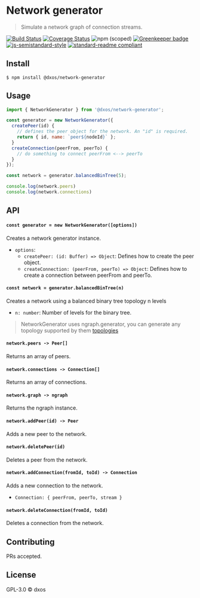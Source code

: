 # Network generator
> Simulate a network graph of connection streams.

[![Build Status](https://travis-ci.com/dxos/broadcast.svg?branch=master)](https://travis-ci.com/dxos/network-generator)
[![Coverage Status](https://coveralls.io/repos/github/dxos/network-generator/badge.svg?branch=master)](https://coveralls.io/github/dxos/network-generator?branch=master)
![npm (scoped)](https://img.shields.io/npm/v/@dxos/network-generator)
[![Greenkeeper badge](https://badges.greenkeeper.io/dxos/network-generator.svg)](https://greenkeeper.io/)
[![js-semistandard-style](https://img.shields.io/badge/code%20style-semistandard-brightgreen.svg?style=flat-square)](https://github.com/standard/semistandard)
[![standard-readme compliant](https://img.shields.io/badge/readme%20style-standard-brightgreen.svg?style=flat-square)](https://github.com/RichardLitt/standard-readme)

## Install

```
$ npm install @dxos/network-generator
```

## Usage

```javascript
import { NetworkGenerator } from '@dxos/network-generator';

const generator = new NetworkGenerator({
  createPeer(id) {
    // defines the peer object for the network. An "id" is required.
    return { id, name: `peer${nodeId}` };
  }
  createConnection(peerFrom, peerTo) {
    // do something to connect peerFrom <--> peerTo
  }
});

const network = generator.balancedBinTree(5);

console.log(network.peers)
console.log(network.connections)
```

## API

#### `const generator = new NetworkGenerator([options])`

Creates a network generator instance.

- `options`:
  - `createPeer: (id: Buffer) => Object`: Defines how to create the peer object.
  - `createConnection: (peerFrom, peerTo) => Object`: Defines how to create a connection between peerFrom and peerTo.

#### `const network = generator.balancedBinTree(n)`

Creates a network using a balanced binary tree topology n levels

- `n: number`: Number of levels for the binary tree.

> NetworkGenerator uses ngraph.generator, you can generate any topology supported by them [topologies](https://github.com/anvaka/ngraph.generators#ladder)

#### `network.peers -> Peer[]`

Returns an array of peers.

#### `network.connections -> Connection[]`

Returns an array of connections.

#### `network.graph -> ngraph`

Returns the ngraph instance.

#### `network.addPeer(id) -> Peer`

Adds a new peer to the network.

#### `network.deletePeer(id)`

Deletes a peer from the network.

#### `network.addConnection(fromId, toId) -> Connection`

Adds a new connection to the network.

- `Connection: { peerFrom, peerTo, stream }`

#### `network.deleteConnection(fromId, toId)`

Deletes a connection from the network.

## Contributing

PRs accepted.

## License

GPL-3.0 © dxos
